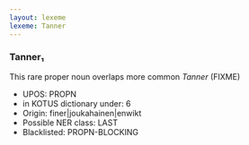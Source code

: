 ```yaml
---
layout: lexeme
lexeme: Tanner
---
```


###  Tanner₁

This rare proper noun overlaps more common *Tanner* (FIXME)
* UPOS:  PROPN
* in KOTUS dictionary under:  6
* Origin:  finer|joukahainen|enwikt
* Possible NER class:  LAST
* Blacklisted:  PROPN-BLOCKING

